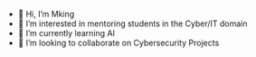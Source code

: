 - 👋 Hi, I’m Mking
- 👀 I’m interested in mentoring students in the Cyber/IT domain
- 🌱 I’m currently learning AI
- 💞️ I’m looking to collaborate on Cybersecurity Projects


<!---
Mkinggg/Mkinggg is a ✨ special ✨ repository because its `README.md` (this file) appears on your GitHub profile.
You can click the Preview link to take a look at your changes.
--->
